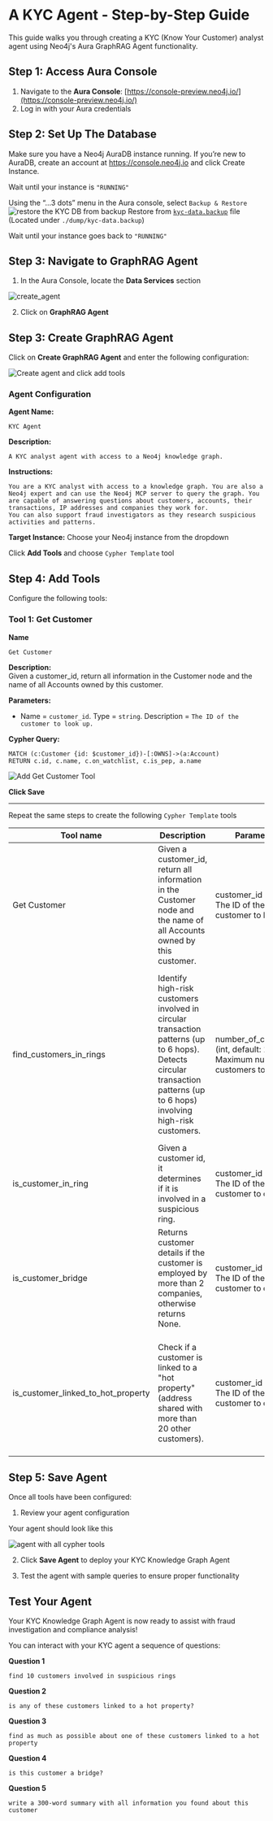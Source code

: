 # A KYC Agent - Step-by-Step Guide

This guide walks you through creating a KYC (Know Your Customer) analyst agent using Neo4j's Aura GraphRAG Agent functionality.

## Step 1: Access Aura Console

1. Navigate to the **Aura Console**: [https://console-preview.neo4j.io/](https://console-preview.neo4j.io/)
2. Log in with your Aura credentials


## Step 2: Set Up The Database
Make sure you have a Neo4j AuraDB instance running. If you’re new to AuraDB, create an account at https://console.neo4j.io and click Create Instance.

Wait until your instance is `"RUNNING"`


Using the “…​3 dots” menu in the Aura console, select `Backup & Restore`
![restore the KYC DB from backup](./images/restore-backup.png)
Restore from [`kyc-data.backup`](./dump/kyc-data.backup) file (Located under `./dump/kyc-data.backup`)


Wait until your instance goes back to `"RUNNING"`

## Step 3: Navigate to GraphRAG Agent

1. In the Aura Console, locate the **Data Services** section

![create_agent](./images/1-create-agent.png)

2. Click on **GraphRAG Agent**

## Step 3: Create GraphRAG Agent

Click on **Create GraphRAG Agent** and enter the following configuration:

![Create agent and click add tools](./images/2-agent-create-tool.png)

### Agent Configuration

**Agent Name:** 
```
KYC Agent
```

**Description:** 
```
A KYC analyst agent with access to a Neo4j knowledge graph.
```

**Instructions:**
```
You are a KYC analyst with access to a knowledge graph. You are also a Neo4j expert and can use the Neo4j MCP server to query the graph. You are capable of answering questions about customers, accounts, their transactions, IP addresses and companies they work for. 
You can also support fraud investigators as they research suspicious activities and patterns.
```

**Target Instance:** Choose your Neo4j instance from the dropdown


Click **Add Tools** and choose `Cypher Template` tool


## Step 4: Add Tools


Configure the following tools:


### Tool 1: Get Customer 

**Name**
```
Get Customer
```

**Description:**  
Given a customer_id, return all information in the Customer node and the name of all Accounts owned by this customer.

**Parameters:**  
- Name = `customer_id`. Type = `string`. Description = `The ID of the customer to look up.`

**Cypher Query:**
```cypher
MATCH (c:Customer {id: $customer_id})-[:OWNS]->(a:Account)
RETURN c.id, c.name, c.on_watchlist, c.is_pep, a.name
```

![Add Get Customer Tool](./images/3-tool-one.png)

**Click Save**

---

Repeat the same steps to create the following `Cypher Template` tools

| Tool name | Description | Parameters | Cypher |
|-----------|-------------|------------|--------|
| Get Customer | Given a customer_id, return all information in the Customer node and the name of all Accounts owned by this customer. | customer_id (string) - The ID of the customer to look up. | ```cypher MATCH (c:Customer {id: $customer_id})-[:OWNS]->(a:Account) RETURN c.id, c.name, c.on_watchlist, c.is_pep, a.name``` |
| find_customers_in_rings | Identify high-risk customers involved in circular transaction patterns (up to 6 hops). Detects circular transaction patterns (up to 6 hops) involving high-risk customers. | number_of_customers (int, default: 10) - Maximum number of customers to return | ```cypher MATCH p=(a:Account)-[:FROM\|TO*6]->(a:Account) WITH p, [n IN nodes(p) WHERE n:Account] AS accounts UNWIND accounts AS acct MATCH (cust:Customer)-[r:OWNS]->(acct) WHERE cust.on_watchlist = TRUE OR cust.is_pep = TRUE WITH cust, collect(DISTINCT acct.name) AS accounts_in_ring RETURN cust.name AS customer_name, cust.id AS customer_id, cust.on_watchlist AS customer_on_watchlist, cust.is_pep AS customer_politically_exposed, accounts_in_ring AS customer_accounts_in_ring ORDER BY customer_name ASC LIMIT $number_of_customers``` |
| is_customer_in_ring | Given a customer id, it determines if it is involved in a suspicious ring. | customer_id (string) - The ID of the customer to check. | ```cypher MATCH (c:Customer {id: $customer_id}) WITH c, EXISTS { MATCH (c)-[:OWNS]->(:Account)-[:FROM\|TO*6]->(:Account) } AS involved RETURN involved``` |
| is_customer_bridge | Returns customer details if the customer is employed by more than 2 companies, otherwise returns None. | customer_id (string) - The ID of the customer to check. | ```cypher MATCH (c:Customer {id: $customer_id})-[:EMPLOYED_BY]->(co:Company) WITH collect(co.name) AS employer_names, count(*) AS numEmployers, c WHERE numEmployers > 2 RETURN c.id, c.name, c.on_watchlist, c.is_pep, employer_names``` |
| is_customer_linked_to_hot_property | Check if a customer is linked to a "hot property" (address shared with more than 20 other customers). | customer_id (string) - The ID of the customer to check. | ```cypher MATCH (c:Customer {id: $customer_id})-[:LIVES_AT]->(a:Address) WITH a, c MATCH (a)<-[:LIVES_AT]-(other:Customer) WHERE other <> c WITH a, c, count(other) AS num_other_customers WHERE num_other_customers > 20 RETURN a.name AS address, a.city AS city, num_other_customers, c.name AS customer_name, c.on_watchlist AS customer_on_watchlist, c.is_pep AS customer_is_pep``` |


## Step 5: Save Agent

Once all tools have been configured:

1. Review your agent configuration

Your agent should look like this

![agent with all cypher tools](./images/4-agent-all-cypher-tools.png)

2. Click **Save Agent** to deploy your KYC Knowledge Graph Agent


3. Test the agent with sample queries to ensure proper functionality

## Test Your Agent

Your KYC Knowledge Graph Agent is now ready to assist with fraud investigation and compliance analysis!

You can interact with your KYC agent a sequence of questions:

**Question 1**
```
find 10 customers involved in suspicious rings
```
**Question 2**
```
is any of these customers linked to a hot property?
```
**Question 3**
```
find as much as possible about one of these customers linked to a hot property
```
**Question 4**
```
is this customer a bridge?
```
**Question 5**
```
write a 300-word summary with all information you found about this customer
```


